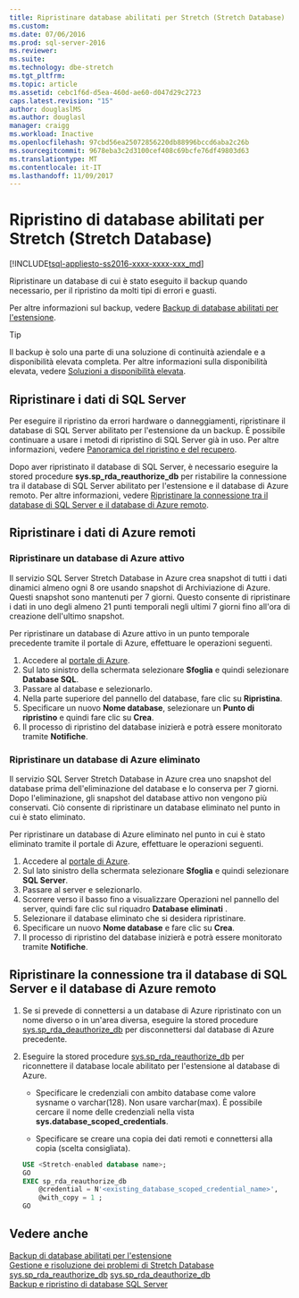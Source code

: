 ```yaml
---
title: Ripristinare database abilitati per Stretch (Stretch Database) | Microsoft Docs
ms.custom: 
ms.date: 07/06/2016
ms.prod: sql-server-2016
ms.reviewer: 
ms.suite: 
ms.technology: dbe-stretch
ms.tgt_pltfrm: 
ms.topic: article
ms.assetid: cebc1f6d-d5ea-460d-ae60-d047d29c2723
caps.latest.revision: "15"
author: douglaslMS
ms.author: douglasl
manager: craigg
ms.workload: Inactive
ms.openlocfilehash: 97cbd56ea25072856220db88996bccd6aba2c26b
ms.sourcegitcommit: 9678eba3c2d3100cef408c69bcfe76df49803d63
ms.translationtype: MT
ms.contentlocale: it-IT
ms.lasthandoff: 11/09/2017
---
```

# <a name="restore-stretch-enabled-databases-stretch-database"></a>Ripristino di database abilitati per Stretch (Stretch Database)
[!INCLUDE[tsql-appliesto-ss2016-xxxx-xxxx-xxx_md](../../includes/tsql-appliesto-ss2016-xxxx-xxxx-xxx-md.md)]

  Ripristinare un database di cui è stato eseguito il backup quando necessario, per il ripristino da molti tipi di errori e guasti.
  
  Per altre informazioni sul backup, vedere [Backup di database abilitati per l'estensione](../../sql-server/stretch-database/backup-stretch-enabled-databases-stretch-database.md).

> [!TIP]
> Il backup è solo una parte di una soluzione di continuità aziendale e a disponibilità elevata completa. Per altre informazioni sulla disponibilità elevata, vedere [Soluzioni a disponibilità elevata](../../sql-server/failover-clusters/high-availability-solutions-sql-server.md).

## <a name="restore-your-sql-server-data"></a>Ripristinare i dati di SQL Server
Per eseguire il ripristino da errori hardware o danneggiamenti, ripristinare il database di SQL Server abilitato per l'estensione da un backup. È possibile continuare a usare i metodi di ripristino di SQL Server già in uso. Per altre informazioni, vedere [Panoramica del ripristino e del recupero](../../relational-databases/backup-restore/restore-and-recovery-overview-sql-server.md).

Dopo aver ripristinato il database di SQL Server, è necessario eseguire la stored procedure **sys.sp_rda_reauthorize_db** per ristabilire la connessione tra il database di SQL Server abilitato per l'estensione e il database di Azure remoto. Per altre informazioni, vedere [Ripristinare la connessione tra il database di SQL Server e il database di Azure remoto](#reconnect).

## <a name="restore-your-remote-azure-data"></a>Ripristinare i dati di Azure remoti

### <a name="recover-a-live-azure-database"></a>Ripristinare un database di Azure attivo
Il servizio SQL Server Stretch Database in Azure crea snapshot di tutti i dati dinamici almeno ogni 8 ore usando snapshot di Archiviazione di Azure. Questi snapshot sono mantenuti per 7 giorni. Questo consente di ripristinare i dati in uno degli almeno 21 punti temporali negli ultimi 7 giorni fino all'ora di creazione dell'ultimo snapshot.

Per ripristinare un database di Azure attivo in un punto temporale precedente tramite il portale di Azure, effettuare le operazioni seguenti.

1. Accedere al [portale di Azure][].
2. Sul lato sinistro della schermata selezionare **Sfoglia** e quindi selezionare **Database SQL**.
3. Passare al database e selezionarlo.
4. Nella parte superiore del pannello del database, fare clic su **Ripristina**.
5. Specificare un nuovo **Nome database**, selezionare un **Punto di ripristino** e quindi fare clic su **Crea**.
6. Il processo di ripristino del database inizierà e potrà essere monitorato tramite **Notifiche**.

### <a name="recover-a-deleted-azure-database"></a>Ripristinare un database di Azure eliminato
Il servizio SQL Server Stretch Database in Azure crea uno snapshot del database prima dell'eliminazione del database e lo conserva per 7 giorni. Dopo l'eliminazione, gli snapshot del database attivo non vengono più conservati. Ciò consente di ripristinare un database eliminato nel punto in cui è stato eliminato.

Per ripristinare un database di Azure eliminato nel punto in cui è stato eliminato tramite il portale di Azure, effettuare le operazioni seguenti.

1. Accedere al [portale di Azure][].
2. Sul lato sinistro della schermata selezionare **Sfoglia** e quindi selezionare **SQL Server**.
3. Passare al server e selezionarlo.
4. Scorrere verso il basso fino a visualizzare Operazioni nel pannello del server, quindi fare clic sul riquadro **Database eliminati** .
5. Selezionare il database eliminato che si desidera ripristinare.
5. Specificare un nuovo **Nome database** e fare clic su **Crea**.
6. Il processo di ripristino del database inizierà e potrà essere monitorato tramite **Notifiche**.

## <a name="reconnect"></a>Ripristinare la connessione tra il database di SQL Server e il database di Azure remoto

1.  Se si prevede di connettersi a un database di Azure ripristinato con un nome diverso o in un'area diversa, eseguire la stored procedure [sys.sp_rda_deauthorize_db](../../relational-databases/system-stored-procedures/sys-sp-rda-deauthorize-db-transact-sql.md) per disconnettersi dal database di Azure precedente.  
  
2.  Eseguire la stored procedure [sys.sp_rda_reauthorize_db](../../relational-databases/system-stored-procedures/sys-sp-rda-reauthorize-db-transact-sql.md) per riconnettere il database locale abilitato per l'estensione al database di Azure.  
  
    -   Specificare le credenziali con ambito database come valore sysname o varchar(128). Non usare varchar(max). È possibile cercare il nome delle credenziali nella vista **sys.database_scoped_credentials**.  
  
    -   Specificare se creare una copia dei dati remoti e connettersi alla copia (scelta consigliata).  
  
    ```sql  
    USE <Stretch-enabled database name>;
    GO
    EXEC sp_rda_reauthorize_db
        @credential = N'<existing_database_scoped_credential_name>',
        @with_copy = 1 ;  
    GO  
    ```  
    
  ## <a name="see-also"></a>Vedere anche  
 [Backup di database abilitati per l'estensione](../../sql-server/stretch-database/backup-stretch-enabled-databases-stretch-database.md)  
 [Gestione e risoluzione dei problemi di Stretch Database](../../sql-server/stretch-database/manage-and-troubleshoot-stretch-database.md)   
 [sys.sp_rda_reauthorize_db](../../relational-databases/system-stored-procedures/sys-sp-rda-reauthorize-db-transact-sql.md) 
 [sys.sp_rda_deauthorize_db](../../relational-databases/system-stored-procedures/sys-sp-rda-deauthorize-db-transact-sql.md)  
 [Backup e ripristino di database SQL Server](../../relational-databases/backup-restore/back-up-and-restore-of-sql-server-databases.md)  
 
 [portale di Azure]: https://portal.azure.com/
 
